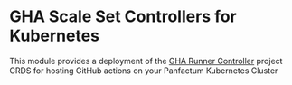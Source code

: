 # GHA Scale Set Controllers for Kubernetes

This module provides a deployment of the [GHA Runner Controller](https://docs.github.com/en/actions/hosting-your-own-runners/managing-self-hosted-runners-with-actions-runner-controller/quickstart-for-actions-runner-controller) project CRDS 
for hosting GitHub actions on your Panfactum Kubernetes Cluster
